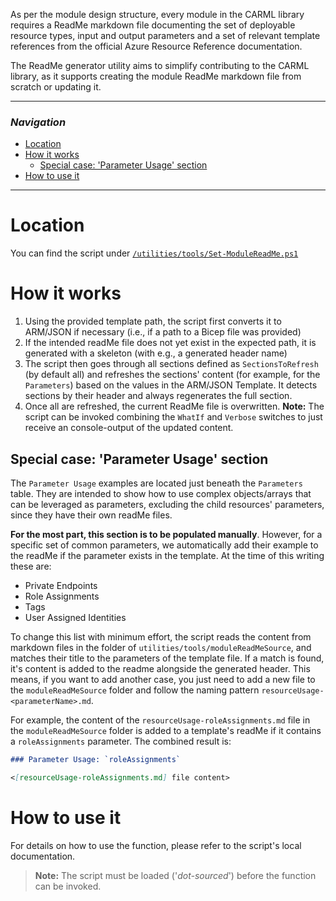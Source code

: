 As per the module design structure, every module in the CARML library requires a ReadMe markdown file documenting the set of deployable resource types, input and output parameters and a set of relevant template references from the official Azure Resource Reference documentation.

The ReadMe generator utility aims to simplify contributing to the CARML library, as it supports creating the module ReadMe markdown file from scratch or updating it.

---

### _Navigation_

- [Location](#location)
- [How it works](#how-it-works)
  - [Special case: 'Parameter Usage' section](#special-case-parameter-usage-section)
- [How to use it](#how-to-use-it)

---
# Location

You can find the script under [`/utilities/tools/Set-ModuleReadMe.ps1`](https://github.com/Azure/ResourceModules/blob/main/utilities/tools/Set-ModuleReadMe.ps1)

# How it works

1. Using the provided template path, the script first converts it to ARM/JSON if necessary (i.e., if a path to a Bicep file was provided)
1. If the intended readMe file does not yet exist in the expected path, it is generated with a skeleton (with e.g., a generated header name)
1. The script then goes through all sections defined as `SectionsToRefresh` (by default all) and refreshes the sections' content (for example, for the `Parameters`) based on the values in the ARM/JSON Template. It detects sections by their header and always regenerates the full section.
1. Once all are refreshed, the current ReadMe file is overwritten. **Note:** The script can be invoked combining the `WhatIf` and `Verbose` switches to just receive an console-output of the updated content.

## Special case: 'Parameter Usage' section

The `Parameter Usage` examples are located just beneath the `Parameters` table. They are intended to show how to use complex objects/arrays that can be leveraged as parameters, excluding the child resources' parameters, since they have their own readMe files.

**For the most part, this section is to be populated manually**. However, for a specific set of common parameters, we automatically add their example to the readMe if the parameter exists in the template. At the time of this writing these are:
- Private Endpoints
- Role Assignments
- Tags
- User Assigned Identities

To change this list with minimum effort, the script reads the content from markdown files in the folder of `utilities/tools/moduleReadMeSource`, and matches their title to the parameters of the template file. If a match is found, it's content is added to the readme alongside the generated header. This means, if you want to add another case, you just need to add a new file to the `moduleReadMeSource` folder and follow the naming pattern `resourceUsage-<parameterName>.md`.

For example, the content of the `resourceUsage-roleAssignments.md` file in the `moduleReadMeSource` folder is added to a template's readMe if it contains a `roleAssignments` parameter. The combined result is:

```markdown
### Parameter Usage: `roleAssignments`

<[resourceUsage-roleAssignments.md] file content>
```

# How to use it

For details on how to use the function, please refer to the script's local documentation.
> **Note:** The script must be loaded ('*dot-sourced*') before the function can be invoked.
